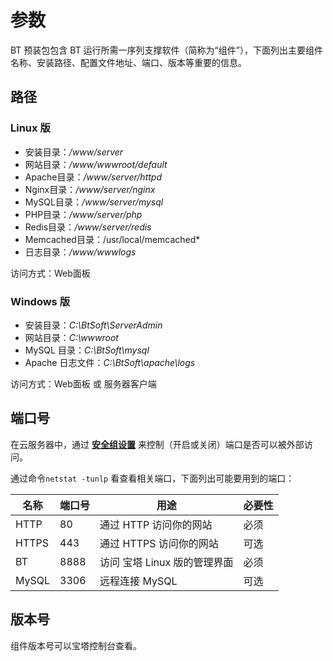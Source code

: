 # 参数

BT 预装包包含 BT 运行所需一序列支撑软件（简称为“组件”），下面列出主要组件名称、安装路径、配置文件地址、端口、版本等重要的信息。

## 路径

### Linux 版

*   安装目录：*/www/server*
*   网站目录：*/www/wwwroot/default*
*   Apache目录：*/www/server/httpd*
*   Nginx目录：*/www/server/nginx*
*   MySQL目录：*/www/server/mysql*
*   PHP目录：*/www/server/php*
*   Redis目录：*/www/server/redis*
*   Memcached目录：/usr/local/memcached*
*   日志目录：*/www/wwwlogs*

访问方式：Web面板

### Windows 版

*   安装目录：*C:\BtSoft\ServerAdmin*
*   网站目录：*C:\wwwroot*
*   MySQL 目录：*C:\BtSoft\mysql*
*   Apache 日志文件：*C:\BtSoft\apache\logs*

访问方式：Web面板 或 服务器客户端

## 端口号

在云服务器中，通过 **[安全组设置](https://support.websoft9.com/docs/faq/zh/tech-instance.html)** 来控制（开启或关闭）端口是否可以被外部访问。 

通过命令`netstat -tunlp` 看查看相关端口，下面列出可能要用到的端口：

| 名称 | 端口号 | 用途 |  必要性 |
| --- | --- | --- | --- |
| HTTP | 80 | 通过 HTTP 访问你的网站 | 必须 |
| HTTPS | 443 | 通过 HTTPS 访问你的网站 | 可选 |
| BT| 8888 | 访问 宝塔 Linux 版的管理界面 | 必须 |
| MySQL | 3306 | 远程连接 MySQL | 可选 |

## 版本号

组件版本号可以宝塔控制台查看。